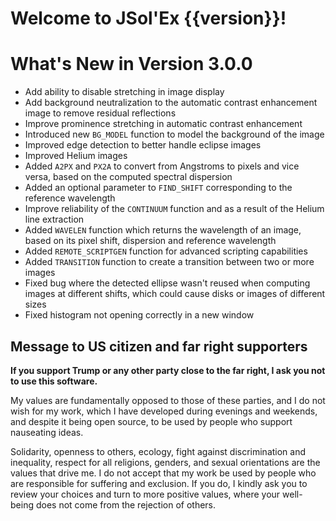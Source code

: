 # Welcome to JSol'Ex {{version}}!

# What's New in Version 3.0.0

- Add ability to disable stretching in image display
- Add background neutralization to the automatic contrast enhancement image to remove residual reflections
- Improve prominence stretching in automatic contrast enhancement
- Introduced new `BG_MODEL` function to model the background of the image
- Improved edge detection to better handle eclipse images
- Improved Helium images
- Added `A2PX` and `PX2A` to convert from Angstroms to pixels and vice versa, based on the computed spectral dispersion
- Added an optional parameter to `FIND_SHIFT` corresponding to the reference wavelength
- Improve reliability of the `CONTINUUM` function and as a result of the Helium line extraction
- Added `WAVELEN` function which returns the wavelength of an image, based on its pixel shift, dispersion and reference wavelength
- Added `REMOTE_SCRIPTGEN` function for advanced scripting capabilities
- Added `TRANSITION` function to create a transition between two or more images
- Fixed bug where the detected ellipse wasn't reused when computing images at different shifts, which could cause disks or images of different sizes
- Fixed histogram not opening correctly in a new window

## Message to US citizen and far right supporters

**If you support Trump or any other party close to the far right, I ask you not to use this software.**

My values are fundamentally opposed to those of these parties, and I do not wish for my work, which I have developed during evenings and weekends, and despite it being open source, to be used by people who support nauseating ideas.

Solidarity, openness to others, ecology, fight against discrimination and inequality, respect for all religions, genders, and sexual orientations are the values that drive me.
I do not accept that my work be used by people who are responsible for suffering and exclusion.
If you do, I kindly ask you to review your choices and turn to more positive values, where your well-being does not come from the rejection of others.
